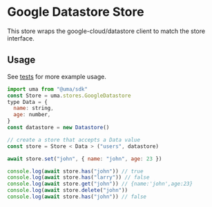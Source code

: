 # Google Datastore Store

This store wraps the google-cloud/datastore client to match the store interface.

## Usage

See [tests](./store.test.ts) for more example usage.

```js
import uma from "@uma/sdk"
const Store = uma.stores.GoogleDatastore
type Data = {
  name: string,
  age: number,
}
const datastore = new Datastore()

// create a store that accepts a Data value
const store = Store < Data > ("users", datastore)

await store.set("john", { name: "john", age: 23 })

console.log(await store.has("john")) // true
console.log(await store.has("larry")) // false
console.log(await store.get("john")) // {name:'john',age:23}
console.log(await store.delete("john"))
console.log(await store.has("john")) // false
```
